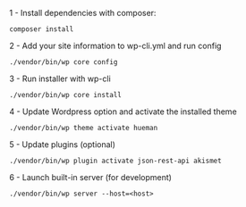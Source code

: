 1 - Install dependencies with composer: 

    composer install

2 - Add your site information to wp-cli.yml and run config
    
    ./vendor/bin/wp core config

3 - Run installer with wp-cli

    ./vendor/bin/wp core install
    
4 - Update Wordpress option and activate the installed theme

    ./vendor/bin/wp theme activate hueman

5 - Update plugins (optional)
    
    ./vendor/bin/wp plugin activate json-rest-api akismet

6 - Launch built-in server (for development)

    ./vendor/bin/wp server --host=<host>

